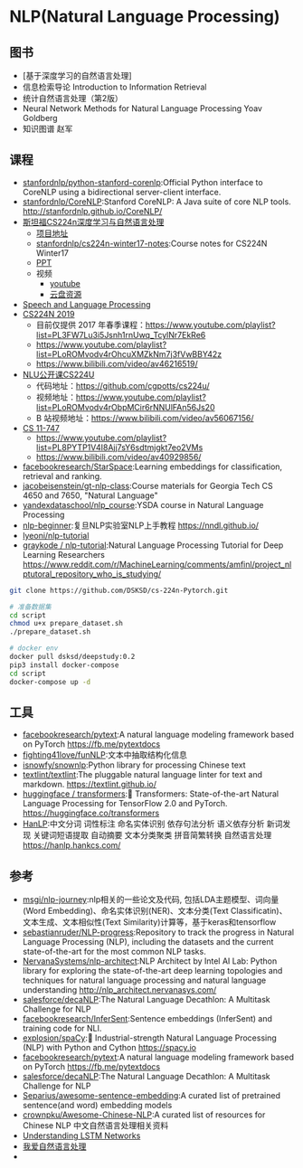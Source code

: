 # NLP(Natural Language Processing)


## 图书

* [基于深度学习的自然语言处理]
* 信息检索导论 Introduction to Information Retrieval
* 统计自然语言处理（第2版）
* Neural Network Methods for Natural Language Processing Yoav Goldberg
* 知识图谱 赵军

## 课程

* [stanfordnlp/python-stanford-corenlp](https://github.com/stanfordnlp/python-stanford-corenlp):Official Python interface to CoreNLP using a bidirectional server-client interface.
* [stanfordnlp/CoreNLP](https://github.com/stanfordnlp/CoreNLP):Stanford CoreNLP: A Java suite of core NLP tools. http://stanfordnlp.github.io/CoreNLP/
* [斯坦福CS224n深度学习与自然语言处理](http://web.stanford.edu/class/cs224n/)
    + [项目地址](https://github.com/DSKSD/DeepNLP-models-Pytorch)
    + [stanfordnlp/cs224n-winter17-notes](https://github.com/stanfordnlp/cs224n-winter17-notes):Course notes for CS224N Winter17
    + [PPT](http://web.stanford.edu/class/cs224n/syllabus.html)
    + 视频
        * [youtube](https://www.youtube.com/watch?v=OQQ-W_63UgQ&list=PL3FW7Lu3i5Jsnh1rnUwq_TcylNr7EkRe6)
        - [云盘资源](https://blog.csdn.net/NeighborhoodGuo/article/details/46868143)
* [Speech and Language Processing](https://web.stanford.edu/~jurafsky/slp3/)
* [CS224N 2019](http://web.stanford.edu/class/cs224n/)
    - 目前仅提供 2017 年春季课程：https://www.youtube.com/playlist?list=PL3FW7Lu3i5Jsnh1rnUwq_TcylNr7EkRe6
    - https://www.youtube.com/playlist?list=PLoROMvodv4rOhcuXMZkNm7j3fVwBBY42z
    - https://www.bilibili.com/video/av46216519/
* [NLU公开课CS224U](http://web.stanford.edu/class/cs224u/)
    - 代码地址：https://github.com/cgpotts/cs224u/
    - 视频地址：https://www.youtube.com/playlist?list=PLoROMvodv4rObpMCir6rNNUlFAn56Js20
    - B 站视频地址：https://www.bilibili.com/video/av56067156/
* [CS 11-747](http://phontron.com/class/nn4nlp2019/)
    - https://www.youtube.com/playlist?list=PL8PYTP1V4I8Ajj7sY6sdtmjgkt7eo2VMs
    - https://www.bilibili.com/video/av40929856/
* [facebookresearch/StarSpace](https://github.com/facebookresearch/StarSpace):Learning embeddings for classification, retrieval and ranking.
* [jacobeisenstein/gt-nlp-class](https://github.com/jacobeisenstein/gt-nlp-class):Course materials for Georgia Tech CS 4650 and 7650, "Natural Language"
* [yandexdataschool/nlp_course](https://github.com/yandexdataschool/nlp_course):YSDA course in Natural Language Processing
* [nlp-beginner](https://github.com/FudanNLP/nlp-beginner):复旦NLP实验室NLP上手教程 https://nndl.github.io/
* [lyeoni/nlp-tutorial](https://github.com/lyeoni/nlp-tutorial)
* [graykode / nlp-tutorial](https://github.com/graykode/nlp-tutorial):Natural Language Processing Tutorial for Deep Learning Researchers https://www.reddit.com/r/MachineLearning/comments/amfinl/project_nlptutoral_repository_who_is_studying/

```sh
git clone https://github.com/DSKSD/cs-224n-Pytorch.git

# 准备数据集
cd script
chmod u+x prepare_dataset.sh
./prepare_dataset.sh

# docker env
docker pull dsksd/deepstudy:0.2
pip3 install docker-compose
cd script
docker-compose up -d
```

## 工具

* [facebookresearch/pytext](https://github.com/facebookresearch/pytext):A natural language modeling framework based on PyTorch https://fb.me/pytextdocs
* [fighting41love/funNLP](https://github.com/fighting41love/funNLP):文本中抽取结构化信息
* [isnowfy/snownlp](https://github.com/isnowfy/snownlp):Python library for processing Chinese text
* [textlint/textlint](https://github.com/textlint/textlint):The pluggable natural language linter for text and markdown. https://textlint.github.io/
* [huggingface / transformers](https://github.com/huggingface/transformers):🤗 Transformers: State-of-the-art Natural Language Processing for TensorFlow 2.0 and PyTorch. https://huggingface.co/transformers
* [HanLP](https://github.com/hankcs/HanLP):中文分词 词性标注 命名实体识别 依存句法分析 语义依存分析 新词发现 关键词短语提取 自动摘要 文本分类聚类 拼音简繁转换 自然语言处理 https://hanlp.hankcs.com/

## 参考

* [msgi/nlp-journey](https://github.com/msgi/nlp-journey):nlp相关的一些论文及代码, 包括LDA主题模型、词向量(Word Embedding)、命名实体识别(NER)、文本分类(Text Classificatin)、文本生成、文本相似性(Text Similarity)计算等，基于keras和tensorflow
* [sebastianruder/NLP-progress](https://github.com/sebastianruder/NLP-progress):Repository to track the progress in Natural Language Processing (NLP), including the datasets and the current state-of-the-art for the most common NLP tasks.
* [NervanaSystems/nlp-architect](https://github.com/NervanaSystems/nlp-architect):NLP Architect by Intel AI Lab: Python library for exploring the state-of-the-art deep learning topologies and techniques for natural language processing and natural language understanding http://nlp_architect.nervanasys.com/
* [salesforce/decaNLP](https://github.com/salesforce/decaNLP):The Natural Language Decathlon: A Multitask Challenge for NLP
* [facebookresearch/InferSent](https://github.com/facebookresearch/InferSent):Sentence embeddings (InferSent) and training code for NLI.
* [explosion/spaCy](https://github.com/explosion/spaCy):💫 Industrial-strength Natural Language Processing (NLP) with Python and Cython https://spacy.io
* [facebookresearch/pytext](https://github.com/facebookresearch/pytext):A natural language modeling framework based on PyTorch https://fb.me/pytextdocs
* [salesforce/decaNLP](https://github.com/salesforce/decaNLP):The Natural Language Decathlon: A Multitask Challenge for NLP
* [Separius/awesome-sentence-embedding](https://github.com/Separius/awesome-sentence-embedding):A curated list of pretrained sentence(and word) embedding models
* [crownpku/Awesome-Chinese-NLP](https://github.com/crownpku/Awesome-Chinese-NLP):A curated list of resources for Chinese NLP 中文自然语言处理相关资料
* [Understanding LSTM Networks](http://colah.github.io/posts/2015-08-Understanding-LSTMs/)
* [我爱自然语言处理](http://www.52nlp.cn/)
* [](https://github.com/facebookresearch/fastText)
